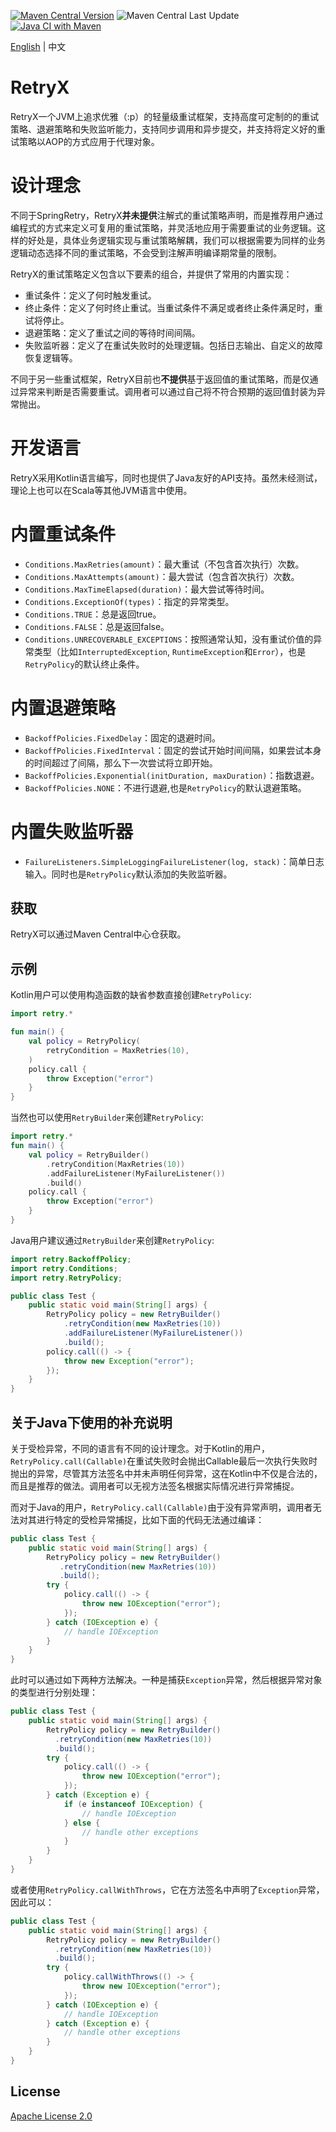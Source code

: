 [![Maven Central Version](https://img.shields.io/maven-central/v/com.github.marks-yag/retry)](https://maven-badges.herokuapp.com/maven-central/com.github.marks-yag/retry)
![Maven Central Last Update](https://img.shields.io/maven-central/last-update/com.github.marks-yag/retry)
[![Java CI with Maven](https://github.com/marks-yag/retry/actions/workflows/maven.yml/badge.svg)](https://github.com/marks-yag/retry/actions/workflows/maven.yml)

[English](README.md) | 中文

# RetryX
RetryX一个JVM上追求优雅（:p）的轻量级重试框架，支持高度可定制的的重试策略、退避策略和失败监听能力，支持同步调用和异步提交，并支持将定义好的重试策略以AOP的方式应用于代理对象。

# 设计理念
不同于SpringRetry，RetryX**并未提供**注解式的重试策略声明，而是推荐用户通过编程式的方式来定义可复用的重试策略，并灵活地应用于需要重试的业务逻辑。这样的好处是，具体业务逻辑实现与重试策略解耦，我们可以根据需要为同样的业务逻辑动态选择不同的重试策略，不会受到注解声明编译期常量的限制。

RetryX的重试策略定义包含以下要素的组合，并提供了常用的内置实现：
- 重试条件：定义了何时触发重试。
- 终止条件：定义了何时终止重试。当重试条件不满足或者终止条件满足时，重试将停止。
- 退避策略：定义了重试之间的等待时间间隔。
- 失败监听器：定义了在重试失败时的处理逻辑。包括日志输出、自定义的故障恢复逻辑等。

不同于另一些重试框架，RetryX目前也**不提供**基于返回值的重试策略，而是仅通过异常来判断是否需要重试。调用者可以通过自己将不符合预期的返回值封装为异常抛出。

# 开发语言
RetryX采用Kotlin语言编写，同时也提供了Java友好的API支持。虽然未经测试，理论上也可以在Scala等其他JVM语言中使用。

# 内置重试条件
- `Conditions.MaxRetries(amount)`：最大重试（不包含首次执行）次数。
- `Conditions.MaxAttempts(amount)`：最大尝试（包含首次执行）次数。
- `Conditions.MaxTimeElapsed(duration)`：最大尝试等待时间。
- `Conditions.ExceptionOf(types)`：指定的异常类型。
- `Conditions.TRUE`：总是返回true。
- `Conditions.FALSE`：总是返回false。
- `Conditions.UNRECOVERABLE_EXCEPTIONS`：按照通常认知，没有重试价值的异常类型（比如`InterruptedException`, `RuntimeException`和`Error`），也是`RetryPolicy`的默认终止条件。

# 内置退避策略
- `BackoffPolicies.FixedDelay`：固定的退避时间。
- `BackoffPolicies.FixedInterval`：固定的尝试开始时间间隔，如果尝试本身的时间超过了间隔，那么下一次尝试将立即开始。
- `BackoffPolicies.Exponential(initDuration, maxDuration)`：指数退避。
- `BackoffPolicies.NONE`：不进行退避,也是`RetryPolicy`的默认退避策略。
# 内置失败监听器
- `FailureListeners.SimpleLoggingFailureListener(log, stack)`：简单日志输入。同时也是`RetryPolicy`默认添加的失败监听器。

## 获取
RetryX可以通过Maven Central中心仓获取。

## 示例
Kotlin用户可以使用构造函数的缺省参数直接创建`RetryPolicy`:
```kotlin
import retry.*

fun main() {
    val policy = RetryPolicy(
        retryCondition = MaxRetries(10),
    )
    policy.call {
        throw Exception("error")
    }
}
```
当然也可以使用`RetryBuilder`来创建`RetryPolicy`:
```kotlin
import retry.*
fun main() {
    val policy = RetryBuilder()
        .retryCondition(MaxRetries(10))
        .addFailureListener(MyFailureListener())
        .build()
    policy.call {
        throw Exception("error")
    }
}
```
Java用户建议通过`RetryBuilder`来创建`RetryPolicy`:
```java
import retry.BackoffPolicy;
import retry.Conditions;
import retry.RetryPolicy;

public class Test {
    public static void main(String[] args) {
        RetryPolicy policy = new RetryBuilder()
            .retryCondition(new MaxRetries(10))
            .addFailureListener(MyFailureListener())
            .build();
        policy.call(() -> {
            throw new Exception("error");
        });
    }
}
```
## 关于Java下使用的补充说明
关于受检异常，不同的语言有不同的设计理念。对于Kotlin的用户，`RetryPolicy.call(Callable)`在重试失败时会抛出Callable最后一次执行失败时抛出的异常，尽管其方法签名中并未声明任何异常，这在Kotlin中不仅是合法的，而且是推荐的做法。调用者可以无视方法签名根据实际情况进行异常捕捉。

而对于Java的用户，`RetryPolicy.call(Callable)`由于没有异常声明，调用者无法对其进行特定的受检异常捕捉，比如下面的代码无法通过编译：
```java
public class Test {
    public static void main(String[] args) {
        RetryPolicy policy = new RetryBuilder()
           .retryCondition(new MaxRetries(10))
           .build();
        try {
            policy.call(() -> {
                throw new IOException("error");
            });
        } catch (IOException e) {
            // handle IOException
        }
    }
}
```
此时可以通过如下两种方法解决。一种是捕获`Exception`异常，然后根据异常对象的类型进行分别处理：
```java
public class Test {
    public static void main(String[] args) {
        RetryPolicy policy = new RetryBuilder()
          .retryCondition(new MaxRetries(10))
          .build();
        try {
            policy.call(() -> {
                throw new IOException("error");
            });
        } catch (Exception e) {
            if (e instanceof IOException) {
                // handle IOException
            } else {
                // handle other exceptions
            }
        }
    }
}
```
或者使用`RetryPolicy.callWithThrows`，它在方法签名中声明了`Exception`异常，因此可以：
```java
public class Test {
    public static void main(String[] args) {
        RetryPolicy policy = new RetryBuilder()
          .retryCondition(new MaxRetries(10))
          .build();
        try {
            policy.callWithThrows(() -> {
                throw new IOException("error");
            });
        } catch (IOException e) {
            // handle IOException
        } catch (Exception e) {
            // handle other exceptions
        }
    }
}
```

## License
[Apache License 2.0](LICENSE)

